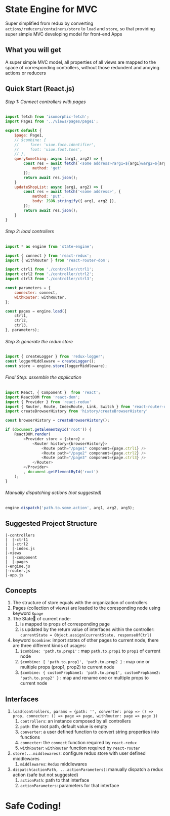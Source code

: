 # State Engine for MVC
Super simplified from redux by converting `actions/reducers/containers/store` to `load` and `store`, so that providing super simple MVC developing model for front-end Apps

## What you will get
A super simple MVC model, all properties of all views are mapped to the space of corresponding controllers, without those redundent and anoying actions or reducers

## Quick Start (React.js)
###### Step 1: Connect controllers with pages 
```javascript
import fetch from 'isomorphic-fetch';
import Page1 from '../views/pages/page1';

export default {
    $page: Page1,
    // $combine: { 
    //     face: 'uiue.face.identifier', 
    //     foot: 'uiue.foot.toes', 
    // },
    querySomething: async (arg1, arg2) => {
        const res = await fetch(`<some address>?arg1=${arg1}&arg2=${arg2}`, {
            method: 'get'
        });
        return await res.json();
    }
    updateShopList: async (arg1, arg2) => {
        const res = await fetch('<some address>', {
            method: 'put',
            body: JSON.stringify({ arg1, arg2 }),
        });
        return await res.json();
    }
}
```
###### Step 2: load controllers
```javascript
import * as engine from 'state-engine';

import { connect } from 'react-redux';
import { withRouter } from 'react-router-dom';

import ctrl1 from './controller/ctrl1';
import ctrl2 from './controller/ctrl2';
import ctrl3 from './controller/ctrl3';

const parameters = {
    connecter: connect,
    withRouter: withRouter,
};

const pages = engine.load({
    ctrl1,
    ctrl2,
    ctrl3,
}, parameters);
```
###### Step 3: generate the redux store
```javascript
import { createLogger } from 'redux-logger';
const loggerMiddleware = createLogger();
const store = engine.store(loggerMiddleware);
```
###### Final Step: assemble the application
```javascript
import React, { Component }  from 'react';
import ReactDOM from 'react-dom';
import { Provider } from 'react-redux'
import { Router, Route, IndexRoute, Link, Switch } from 'react-router-dom'
import createBrowserHistory from 'history/createBrowserHistory'

const browserHistory = createBrowserHistory();

if (document.getElementById('root')) {
    ReactDOM.render(
        <Provider store = {store} >
            <Router history={browserHistory}>
                <Route path="/page1" component={page.ctrl1} />
                <Route path="/page2" component={page.ctrl2} />
                <Route path="/page3" component={page.ctrl3} />
            </Router>
        </Provider>
        , document.getElementById('root')
    );
}
```
###### Manually dispatching actions (not suggested)
```javascript
engine.dispatch('path.to.some.action', arg1, arg2, arg3);
```
## Suggested Project Structure
```
|-controllers
|  |-ctrl1
|  |-ctrl2
|  |-index.js
|-views
|  |-component
|  |-pages
|-engine.js
|-router.js
|-app.js
```
## Concepts
1. The structure of store equals with the organization of controllers
1. Pages (collection of views) are loaded to the coresponding node using keyword `$page`
1. The State of current node:
    1. is mapped to props of corresponding page
    1. is updated by the return value of interfaces within the controller: `currentState = Object.assign(currentState, responseOfCtrl)`
1. keyword `$combine`: import states of other pages to current node, there are three different kinds of usages:
    1. `$combine: 'path.to.prop1'` : map `path.to.prop1` to `prop1` of current node
    1. `$combine: [ 'path.to.prop1', 'path.to.prop2 ]` : map one or multiple props (prop1, prop2) to current node
    1. `$combine: { customPropName1: 'path.to.prop1', customPropName2: 'path.to.prop2' }` : map and rename one or multiple props to current node
## Interfaces
1. `load(controllers, params = {path: '', converter: prop => () => prop, connecter: () => page => page, withRouter: page => page })`
    1. `controllers`: an instance composed by all controllers
    1. `path`: the root path, default value is empty
    1. `converter`: a user defined function to convert string properties into functions
    1. `connecter`:  the `connect` function required by `react-redux`
    1. `withRouter`: `withRouter` function required by `react-router`
1. `store(...middlewares)`: configure redux store with user defined middlewares
    1. `middlewares`: `Redux` middlewares
1. `dispatch(actionPath, ...actionParameters)`: manually dispatch a redux action (safe but not suggested)
    1. `actionPath`: path to that interface
    1. `actionParameters`: parameters for that interface


# Safe Coding!
